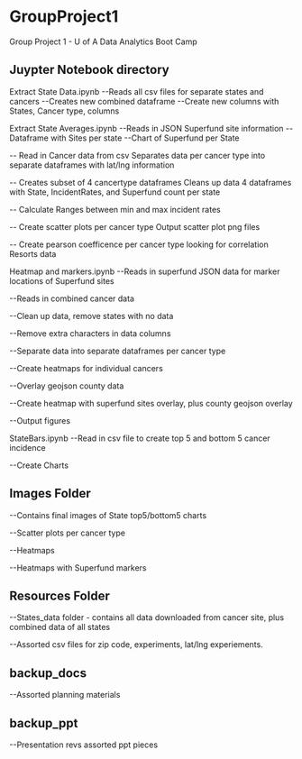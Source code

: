 # GroupProject1
Group Project 1 - U of A Data Analytics Boot Camp

## Juypter Notebook directory

Extract State Data.ipynb
  --Reads all csv files for separate states and cancers
  --Creates new combined dataframe
    --Create new columns with States, Cancer type, columns

Extract State Averages.ipynb
    --Reads in JSON Superfund site information
    --Dataframe with Sites per state
    --Chart of Superfund per State
    
-- Read in Cancer data from csv
    Separates data per cancer type into separate dataframes with lat/lng information
    
-- Creates subset of 4 cancertype dataframes
    Cleans up data
    4 dataframes with State, IncidentRates, and Superfund count per state
    
-- Calculate Ranges between min and max incident rates

-- Create scatter plots per cancer type
   Output scatter plot png files
   
-- Create pearson coefficence per cancer type looking for correlation
   Resorts data
   
Heatmap and markers.ipynb
  --Reads in superfund JSON data for marker locations of Superfund sites
  
  --Reads in combined cancer data 
  
  --Clean up data, remove states with no data
  
  --Remove extra characters in data columns
  
  --Separate data into separate dataframes per cancer type
  
  --Create heatmaps for individual cancers
  
  --Overlay geojson county data
  
  --Create heatmap with superfund sites overlay, plus county geojson overlay
  
  --Output figures

StateBars.ipynb
  --Read in csv file to create top 5 and bottom 5 cancer incidence
  
  --Create Charts
  
## Images Folder
  --Contains final images of State top5/bottom5 charts
  
  --Scatter plots per cancer type
  
  --Heatmaps
  
  --Heatmaps with Superfund markers
  
## Resources Folder
  --States_data folder - contains all data downloaded from cancer site, plus combined data of all states
  
  --Assorted csv files for zip code, experiments, lat/lng experiements.
  
## backup_docs
  --Assorted planning materials

## backup_ppt
  --Presentation revs assorted ppt pieces
